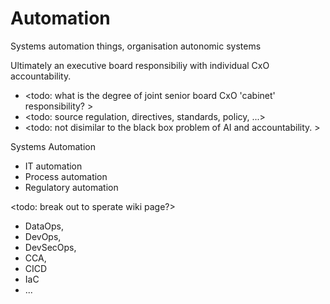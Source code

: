 # Automation
Systems automation things, organisation autonomic systems

Ultimately an executive board responsibiliy with individual CxO accountability. 

* <todo: what is the degree of joint senior board CxO 'cabinet' responsibility? >
* <todo: source regulation, directives, standards, policy, ...>
* <todo: not disimilar to the black box problem of AI and accountability. >

Systems Automation
* IT automation
* Process automation
* Regulatory automation

<todo: break out to sperate wiki page?>
* DataOps, 
* DevOps,
* DevSecOps,
* CCA,
* CICD
* IaC
* ...
